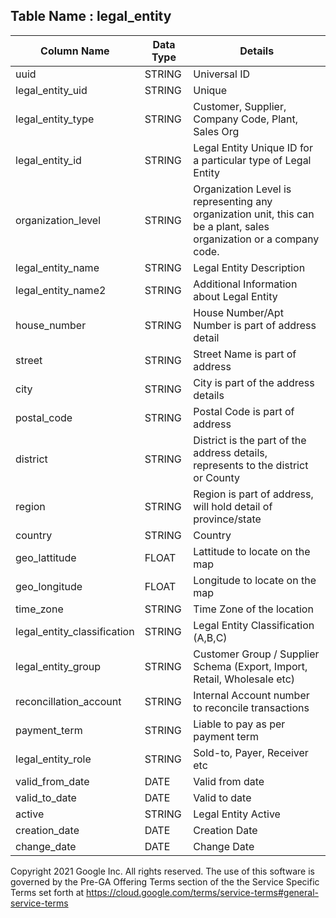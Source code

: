 

## Table Name : legal_entity


| Column Name | Data Type | Details |
|---|---|---|
| uuid | STRING | Universal ID |
| legal_entity_uid | STRING | Unique  |
| legal_entity_type | STRING | Customer, Supplier, Company Code, Plant, Sales Org |
| legal_entity_id | STRING | Legal Entity Unique ID for a particular type of Legal Entity |
| organization_level | STRING | Organization Level is representing any organization unit, this can be a plant, sales organization or a company code.  |
| legal_entity_name | STRING | Legal Entity Description |
| legal_entity_name2 | STRING | Additional Information about Legal Entity |
| house_number | STRING | House Number/Apt Number is part of address detail |
| street | STRING | Street Name is part of address |
| city | STRING | City is part of the address details |
| postal_code | STRING | Postal Code is part of address |
| district | STRING | District is the part of the address details, represents to the district or County |
| region | STRING | Region is part of address, will hold detail of province/state |
| country | STRING | Country |
| geo_lattitude | FLOAT | Lattitude to locate on the map |
| geo_longitude | FLOAT | Longitude to locate on the map |
| time_zone | STRING | Time Zone of the location |
| legal_entity_classification | STRING | Legal Entity Classification (A,B,C) |
| legal_entity_group | STRING | Customer Group / Supplier Schema (Export, Import, Retail, Wholesale etc) |
| reconcillation_account | STRING | Internal Account number to reconcile transactions |
| payment_term | STRING | Liable to pay as per payment term |
| legal_entity_role | STRING | Sold-to, Payer, Receiver etc |
| valid_from_date | DATE | Valid from date |
| valid_to_date | DATE | Valid to date |
| active | STRING | Legal Entity Active |
| creation_date | DATE | Creation Date |
| change_date | DATE | Change Date |

Copyright 2021 Google Inc. All rights reserved.
The use of this software is governed by the Pre-GA Offering Terms section of the the Service Specific Terms set forth at https://cloud.google.com/terms/service-terms#general-service-terms